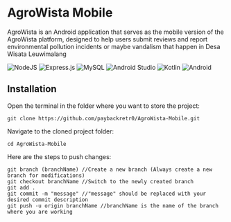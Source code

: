# AgroWista Mobile 
  AgroWista is an Android application that serves as the mobile version of the AgroWista platform, designed to help users submit reviews and report environmental pollution incidents or maybe vandalism that happen in Desa Wisata Leuwimalang
  
![NodeJS](https://img.shields.io/badge/node.js-6DA55F?style=for-the-badge&logo=node.js&logoColor=white)
![Express.js](https://img.shields.io/badge/express.js-%23404d59.svg?style=for-the-badge&logo=express&logoColor=%2361DAFB)
![MySQL](https://img.shields.io/badge/mysql-4479A1.svg?style=for-the-badge&logo=mysql&logoColor=white)
![Android Studio](https://img.shields.io/badge/android%20studio-346ac1?style=for-the-badge&logo=android%20studio&logoColor=white)
![Kotlin](https://img.shields.io/badge/kotlin-%237F52FF.svg?style=for-the-badge&logo=kotlin&logoColor=white)
![Android](https://img.shields.io/badge/Android-3DDC84?style=for-the-badge&logo=android&logoColor=white)

## Installation
Open the terminal in the folder where you want to store the project:
```
git clone https://github.com/paybackretr0/AgroWista-Mobile.git
```
Navigate to the cloned project folder:
```
cd AgroWista-Mobile
```
Here are the steps to push changes:
```
git branch (branchName) //Create a new branch (Always create a new branch for modifications)
git checkout branchName //Switch to the newly created branch
git add .
git commit -m "message" //"message" should be replaced with your desired commit description
git push -u origin branchName //branchName is the name of the branch where you are working
```
